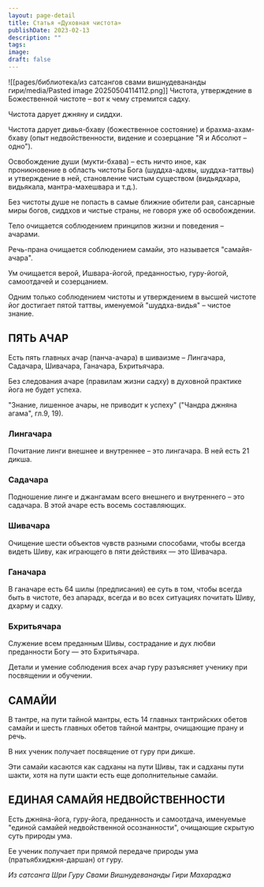 ```yaml
---
layout: page-detail
title: Статья «Духовная чистота»
publishDate: 2023-02-13
description: ""
tags: 
image: 
draft: false
---
```

![[pages/библиотека/из сатсангов свами вишнудевананды гири/media/Pasted image 20250504114112.png]]
 Чистота, утверждение в Божественной чистоте – вот к чему стремится садху.

 Чистота дарует джняну и сиддхи.

 Чистота дарует дивья-бхаву (божественное состояние) и брахма-ахам-бхаву (опыт недвойственности, видение и созерцание "Я и Абсолют – одно").

 Освобождение души (мукти-бхава) – есть ничто иное, как проникновение в область чистоты Бога (шуддха-адхвы, шуддха-таттвы) и утверждение в ней, становление чистым существом (видьядхара, видьякала, мантра-махешвара и т.д.).

 Без чистоты душе не попасть в самые ближние обители рая, сансарные миры богов, сиддхов и чистые страны, не говоря уже об освобождении.

 Тело очищается соблюдением принципов жизни и поведения – ачарами.

 Речь-прана очищается соблюдением самайи, это называется "самайя-ачара".

 Ум очищается верой, Ишвара-йогой, преданностью, гуру-йогой, самоотдачей и созерцанием.

 Одним только соблюдением чистоты и утверждением в высшей чистоте йог достигает пятой таттвы, именуемой "шуддха-видья" – чистое знание.

## ПЯТЬ АЧАР

 Есть пять главных ачар (панча-ачара) в шиваизме – Лингачара, Садачара, Шивачара, Ганачара, Бхритьячара.

 Без следования ачаре (правилам жизни садху) в духовной практике йога не будет успеха.

 "Знание, лишенное ачары, не приводит к успеху" ("Чандра джняна агама", гл.9, 19).

### Лингачара 

 Почитание линги внешнее и внутреннее – это лингачара. В ней есть 21 дикша.

### Садачара 

 Подношение линге и джангамам всего внешнего и внутреннего – это садачара. В этой ачаре есть восемь составляющих.

### Шивачара 

 Очищение шести объектов чувств разными способами, чтобы всегда видеть Шиву, как играющего в пяти действиях — это Шивачара.

### Ганачара 

 В ганачаре есть 64 шилы (предписания) ее суть в том, чтобы всегда быть в чистоте, без апарадх, всегда и во всех ситуациях почитать Шиву, дхарму и садху.

### Бхритьячара 

 Служение всем преданным Шивы, сострадание и дух любви преданности Богу — это Бхритьячара.

 Детали и умение соблюдения всех ачар гуру разъясняет ученику при посвящении и обучении.

## САМАЙИ 

 В тантре, на пути тайной мантры, есть 14 главных тантрийских обетов самайи и шесть главных обетов тайной мантры, очищающие прану и речь.

 В них ученик получает посвящение от гуру при дикше.

 Эти самайи касаются как садханы на пути Шивы, так и садханы пути шакти, хотя на пути шакти есть еще дополнительные самайи.

## ЕДИНАЯ САМАЙЯ НЕДВОЙСТВЕННОСТИ

 Есть джняна-йога, гуру-йога, преданность и самоотдача, именуемые "единой самайей недвойственной осознанности", очищающие скрытую суть природы ума.

 Ее ученик получает при прямой передаче природы ума (пратьябхиджня-даршан) от гуру.

*Из сатсанга Шри Гуру Свами Вишнудевананды Гири Махараджа*
